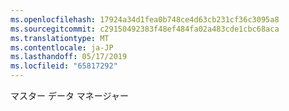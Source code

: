 ```yaml
---
ms.openlocfilehash: 17924a34d1fea0b748ce4d63cb231cf36c3095a8
ms.sourcegitcommit: c29150492383f48ef484fa02a483cde1cbc68aca
ms.translationtype: MT
ms.contentlocale: ja-JP
ms.lasthandoff: 05/17/2019
ms.locfileid: "65817292"
---
```

マスター データ マネージャー
